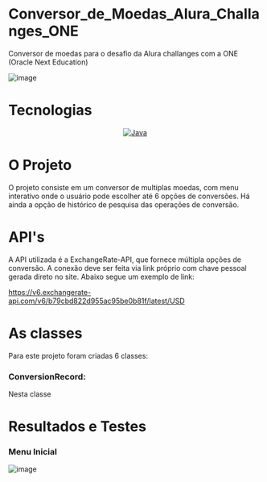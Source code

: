 # Conversor_de_Moedas_Alura_Challanges_ONE

Conversor de moedas para o desafio da Alura challanges com a ONE (Oracle Next Education)

![image](https://github.com/LealDias/Conversor_de_Moedas_Alura_Challanges_ONE/assets/70763447/96c669ef-3a45-4b34-85c3-74b23f920caf)


# Tecnologias

<p align="center">
  <a href="#">
    <img src="https://img.shields.io/badge/Java-E34F26?style=for-the-badge&logo=java&logoColor=white" alt="Java">
  </a>
</p>

# O Projeto

O projeto consiste em um conversor de multiplas moedas, com menu interativo onde o usuário pode escolher até 6 opções de conversões. Há ainda a opção de histórico de pesquisa das operações de conversão.

# API's

A API utilizada é a ExchangeRate-API, que fornece múltipla opções de conversão. A conexão deve ser feita via link próprio com chave pessoal gerada direto no site. Abaixo segue um exemplo de link:

https://v6.exchangerate-api.com/v6/b79cbd822d955ac95be0b81f/latest/USD

# As classes

Para este projeto foram criadas 6 classes:

### ConversionRecord:

Nesta classe

# Resultados e Testes

### Menu Inicial

![image](https://github.com/LealDias/Conversor_de_Moedas_Alura_Challanges_ONE/assets/70763447/a697c820-a0a1-4624-837a-ecc32b0445c7)

